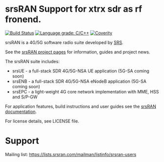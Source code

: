 srsRAN Support for xtrx sdr as rf fronend.
======

[![Build Status](https://app.travis-ci.com/srsran/srsRAN.svg?branch=master)](https://app.travis-ci.com/github/srsran/srsRAN)
[![Language grade: C/C++](https://img.shields.io/lgtm/grade/cpp/g/srsran/srsRAN.svg?logo=lgtm&logoWidth=18)](https://lgtm.com/projects/g/srsran/srsRAN/context:cpp)
[![Coverity](https://scan.coverity.com/projects/23045/badge.svg)](https://scan.coverity.com/projects/srsran)

srsRAN is a 4G/5G software radio suite developed by [SRS](http://www.srs.io).

See the [srsRAN project pages](https://www.srsran.com) for information, guides and project news.

The srsRAN suite includes:
  * srsUE - a full-stack SDR 4G/5G-NSA UE application (5G-SA coming soon)
  * srsENB - a full-stack SDR 4G/5G-NSA eNodeB application (5G-SA coming soon)
  * srsEPC - a light-weight 4G core network implementation with MME, HSS and S/P-GW

For application features, build instructions and user guides see the [srsRAN documentation](https://docs.srsran.com).

For license details, see LICENSE file.

Support
=======

Mailing list: https://lists.srsran.com/mailman/listinfo/srsran-users
